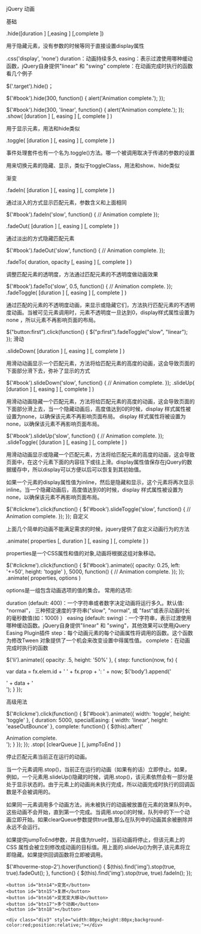 jQuery 动画

基础

.hide([duration ] [,easing ] [,complete ])

用于隐藏元素，没有参数的时候等同于直接设置display属性

.css('display', 'none')
duration：动画持续多久
easing：表示过渡使用哪种缓动函数，jQuery自身提供"linear" 和 "swing"
complete：在动画完成时执行的函数
看几个例子

 $('.target').hide()；

 $('#book').hide(300, function() {
alert('Animation complete.');
});

  $('#book').hide(300, 'linear', function() {
    alert('Animation complete.');
  });
.show( [duration ] [, easing ] [, complete ] )

用于显示元素，用法和hide类似

.toggle( [duration ] [, easing ] [, complete ] )

事件处理套件也有一个名为.toggle()方法。哪一个被调用取决于传递的参数的设置

用来切换元素的隐藏、显示，类似于toggleClass，用法和show、hide类似

渐变

.fadeIn( [duration ] [, easing ] [, complete ] )

通过淡入的方式显示匹配元素，参数含义和上面相同

$('#book').fadeIn('slow', function() {
// Animation complete
});

.fadeOut( [duration ] [, easing ] [, complete ] )

通过淡出的方式隐藏匹配元素

$('#book').fadeOut('slow', function() {
// Animation complete.
});

.fadeTo( duration, opacity [, easing ] [, complete ] )

调整匹配元素的透明度，方法通过匹配元素的不透明度做动画效果

$('#book').fadeTo('slow', 0.5, function() {
  // Animation complete.
});
.fadeToggle( [duration ] [, easing ] [, complete ] )

通过匹配的元素的不透明度动画，来显示或隐藏它们，方法执行匹配元素的不透明度动画。当被可见元素调用时，元素不透明度一旦达到0，display样式属性设置为none ，所以元素不再影响页面的布局。

$("button:first").click(function() {
  $("p:first").fadeToggle("slow", "linear");
});
滑动

.slideDown( [duration ] [, easing ] [, complete ] )

用滑动动画显示一个匹配元素，方法将给匹配元素的高度的动画，这会导致页面的下面部分滑下去，弥补了显示的方式

$('#book').slideDown('slow', function() {
    // Animation complete.
});
.slideUp( [duration ] [, easing ] [, complete ] )

用滑动动画隐藏一个匹配元素，方法将给匹配元素的高度的动画，这会导致页面的下面部分滑上去，当一个隐藏动画后，高度值达到0的时候，display 样式属性被设置为none，以确保该元素不再影响页面布局。 display 样式属性将被设置为none，以确保该元素不再影响页面布局。

$('#book').slideUp('slow', function() {
    // Animation complete.
});
.slideToggle( [duration ] [, easing ] [, complete ] )

用滑动动画显示或隐藏一个匹配元素，方法将给匹配元素的高度的动画，这会导致页面中，在这个元素下面的内容往下或往上滑。display属性值保存在jQuery的数据缓存中，所以display可以方便以后可以恢复到其初始值。

如果一个元素的display属性值为inline，然后是隐藏和显示，这个元素将再次显示inline。当一个隐藏动画后，高度值达到0的时候，display 样式属性被设置为none，以确保该元素不再影响页面布局。

$('#clickme').click(function() {
 $('#book').slideToggle('slow', function() {
 // Animation complete.
 });
});
自定义

上面几个简单的动画不能满足需求的时候，jquery提供了自定义动画行为的方法

.animate( properties [, duration ] [, easing ] [, complete ] )

properties是一个CSS属性和值的对象,动画将根据这组对象移动。

$('#clickme').click(function() {
  $('#book').animate({
    opacity: 0.25,
    left: '+=50',
    height: 'toggle'
  }, 5000, function() {
    // Animation complete.
  });
});
.animate( properties, options )

options是一组包含动画选项的值的集合。 常用的选项:

duration (default: 400)：一个字符串或者数字决定动画将运行多久。默认值: "normal"， 三种预定速度的字符串("slow", "normal", 或 "fast"或表示动画时长的毫秒数值(如：1000) ）
easing (default: swing)：一个字符串，表示过渡使用哪种缓动函数。jQuery自身提供"linear" 和 "swing"，其他效果可以使用jQuery Easing Plugin插件
step：每个动画元素的每个动画属性将调用的函数。这个函数为修改Tween 对象提供了一个机会来改变设置中得属性值。
complete：在动画完成时执行的函数

$('li').animate({ opacity: .5, height: '50%' }, { step: function(now, fx) {

 var data = fx.elem.id + ' ' + fx.prop + ': ' + now;
 $('body').append('<div>' + data + '</div>');
} });

高级用法

$('#clickme').click(function() {
  $('#book').animate({
    width: 'toggle',
    height: 'toggle'
  }, {
    duration: 5000,
    specialEasing: {
      width: 'linear',
      height: 'easeOutBounce'
    },
    complete: function() {
      $(this).after('<div>Animation complete.</div>');
    }
  });
});
.stop( [clearQueue ] [, jumpToEnd ] )

停止匹配元素当前正在运行的动画。

当一个元素调用.stop()，当前正在运行的动画（如果有的话）立即停止。如果，例如，一个元素用.slideUp()隐藏的时候，调用.stop()，该元素依然会有一部分是处于显示状态的。由于元素上的动画尚未执行完成，所以动画完成时执行的回调函数是不会被调用的。

如果同一元素调用多个动画方法，尚未被执行的动画被放置在元素的效果队列中。这些动画不会开始，直到第一个完成。当调用.stop()的时候，队列中的下一个动画立即开始。如果clearQueue参数提供true值,那么在队列中的动画其余被删除并永远不会运行。

如果提供jumpToEnd参数，并且值为true时，当前动画将停止，但该元素上的 CSS 属性会被立刻修改成动画的目标值。用上面的.slideUp()为例子,该元素将立即隐藏。如果提供回调函数将立即被调用。

$('#hoverme-stop-2').hover(function() {
  $(this).find('img').stop(true, true).fadeOut();
}, function() {
  $(this).find('img').stop(true, true).fadeIn();
});



    <button id="btn14">变宽</button>
    <button id="btn15">复原</button>
    <button id="btn16">变宽变大移动</button>
    <button id="btn17">多个动画</button>
    <button id="btn18"></button>

    <div class="div3" style="width:80px;height:80px;background-color:red;position:relative;"></div>

  <script type="text/javascript">
    $(function(){
        var $div3 = $(".div3");
        $("#btn14").on('click', function(e){
            $div3.animate({width: '200px'});
        });
        $("#btn15").on('click', function(){
            $div3.animate({
                width:'80px',
                height: '80px',
                left: '0px',
                top: '0px',
                opacity: 1
            }, 500);
        });
        $("#btn16").on('click', function(){
            $div3.animate({
                width:'150px',
                height: '150px',
                left: '100px',
                top: '100px',
                opacity: 0
            }, 500, function(){

            });
        });

        var clickable = true;
        $("#btn17").on('click', function(){
            // if(!clickable){
            //   return;
            // }
            //clickable = false;
            //$div3.finish()
            $div3.stop(true, true);
            $div3.css({width: 80, height: 80, left: 0, top: 0});
            $div3.stop(true, true);
            $div3.animate({width:'150',height:'150px'}).animate({left:'200px'})
                 .animate({top:'200px'});

            $div3.animate({left:'0px'});
            $div3.animate({top:'0px'});
            $div3.animate({width:'80px',height:'80px'}, function(){
              clickable = true;
            });
        });

    });
    </script>